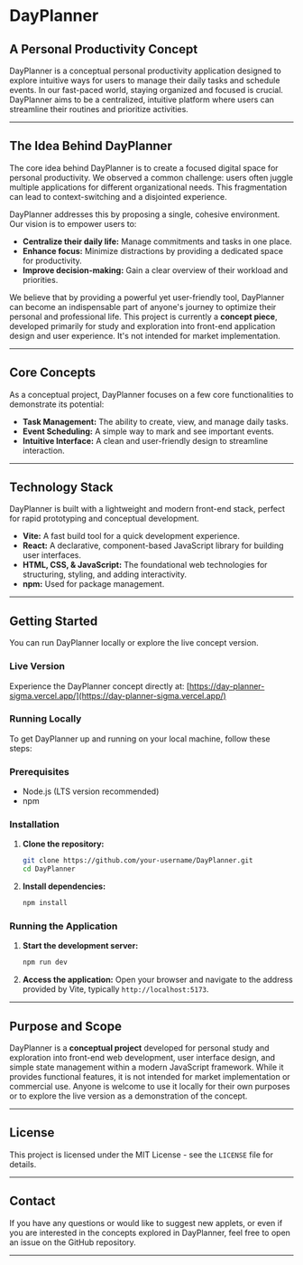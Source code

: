 # DayPlanner

## A Personal Productivity Concept

DayPlanner is a conceptual personal productivity application designed to explore intuitive ways for users to manage their daily tasks and schedule events. In our fast-paced world, staying organized and focused is crucial. DayPlanner aims to be a centralized, intuitive platform where users can streamline their routines and prioritize activities.

-----

## The Idea Behind DayPlanner

The core idea behind DayPlanner is to create a focused digital space for personal productivity. We observed a common challenge: users often juggle multiple applications for different organizational needs. This fragmentation can lead to context-switching and a disjointed experience.

DayPlanner addresses this by proposing a single, cohesive environment. Our vision is to empower users to:

  * **Centralize their daily life:** Manage commitments and tasks in one place.
  * **Enhance focus:** Minimize distractions by providing a dedicated space for productivity.
  * **Improve decision-making:** Gain a clear overview of their workload and priorities.

We believe that by providing a powerful yet user-friendly tool, DayPlanner can become an indispensable part of anyone's journey to optimize their personal and professional life. This project is currently a **concept piece**, developed primarily for study and exploration into front-end application design and user experience. It's not intended for market implementation.

-----

## Core Concepts

As a conceptual project, DayPlanner focuses on a few core functionalities to demonstrate its potential:

  * **Task Management:** The ability to create, view, and manage daily tasks.
  * **Event Scheduling:** A simple way to mark and see important events.
  * **Intuitive Interface:** A clean and user-friendly design to streamline interaction.

-----

## Technology Stack

DayPlanner is built with a lightweight and modern front-end stack, perfect for rapid prototyping and conceptual development.

  * **Vite:** A fast build tool for a quick development experience.
  * **React:** A declarative, component-based JavaScript library for building user interfaces.
  * **HTML, CSS, & JavaScript:** The foundational web technologies for structuring, styling, and adding interactivity.
  * **npm:** Used for package management.

-----

## Getting Started

You can run DayPlanner locally or explore the live concept version.

### Live Version

Experience the DayPlanner concept directly at:
[https://day-planner-sigma.vercel.app/](https://day-planner-sigma.vercel.app/)

### Running Locally

To get DayPlanner up and running on your local machine, follow these steps:

### Prerequisites

  * Node.js (LTS version recommended)
  * npm

### Installation

1.  **Clone the repository:**

    ```bash
    git clone https://github.com/your-username/DayPlanner.git
    cd DayPlanner
    ```

2.  **Install dependencies:**

    ```bash
    npm install
    ```

### Running the Application

1.  **Start the development server:**

    ```bash
    npm run dev
    ```

2.  **Access the application:**
    Open your browser and navigate to the address provided by Vite, typically `http://localhost:5173`.

-----

## Purpose and Scope

DayPlanner is a **conceptual project** developed for personal study and exploration into front-end web development, user interface design, and simple state management within a modern JavaScript framework. While it provides functional features, it is not intended for market implementation or commercial use. Anyone is welcome to use it locally for their own purposes or to explore the live version as a demonstration of the concept.

-----

## License

This project is licensed under the MIT License - see the `LICENSE` file for details.

-----

## Contact

If you have any questions or would like to suggest new applets, or even if you are interested in the concepts explored in DayPlanner, feel free to open an issue on the GitHub repository.

-----
